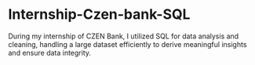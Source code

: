 # Internship-Czen-bank-SQL
During my internship of CZEN Bank, I utilized SQL for data analysis and cleaning, handling a large dataset efficiently to derive meaningful insights and ensure data integrity.
